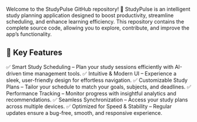 Welcome to the StudyPulse GitHub repository! 🚀 StudyPulse is an intelligent study planning application designed to boost productivity, streamline scheduling, and enhance learning efficiency. This repository contains the complete source code, allowing you to explore, contribute, and improve the app’s functionality.

## 🌟 Key Features
✅ Smart Study Scheduling – Plan your study sessions efficiently with AI-driven time management tools.
✅ Intuitive & Modern UI – Experience a sleek, user-friendly design for effortless navigation.
✅ Customizable Study Plans – Tailor your schedule to match your goals, subjects, and deadlines.
✅ Performance Tracking – Monitor progress with insightful analytics and recommendations.
✅ Seamless Synchronization – Access your study plans across multiple devices.
✅ Optimized for Speed & Stability – Regular updates ensure a bug-free, smooth, and responsive experience.
